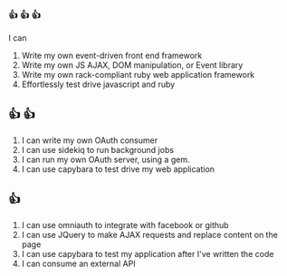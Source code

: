 ### :+1: :+1: :+1:

I can

1. Write my own event-driven front end framework
2. Write my own JS AJAX, DOM manipulation, or Event library
3. Write my own rack-compliant ruby web application framework
4. Effortlessly test drive javascript and ruby

## :+1: :+1:
1. I can write my own OAuth consumer
2. I can use sidekiq to run background jobs
3. I can run my own OAuth server, using a gem.
4. I can use capybara to test drive my web application

## :+1:
1. I can use omniauth to integrate with facebook or github
2. I can use JQuery to make AJAX requests and replace content on the page
3. I can use capybara to test my application after I've written the code
4. I can consume an external API
